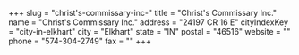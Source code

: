 +++
slug = "christ's-commissary-inc-"
title = "Christ's Commissary Inc."
name = "Christ's Commissary Inc."
address = "24197 CR 16 E"
cityIndexKey = "city-in-elkhart"
city = "Elkhart"
state = "IN"
postal = "46516"
website = ""
phone = "574-304-2749"
fax = ""
+++
